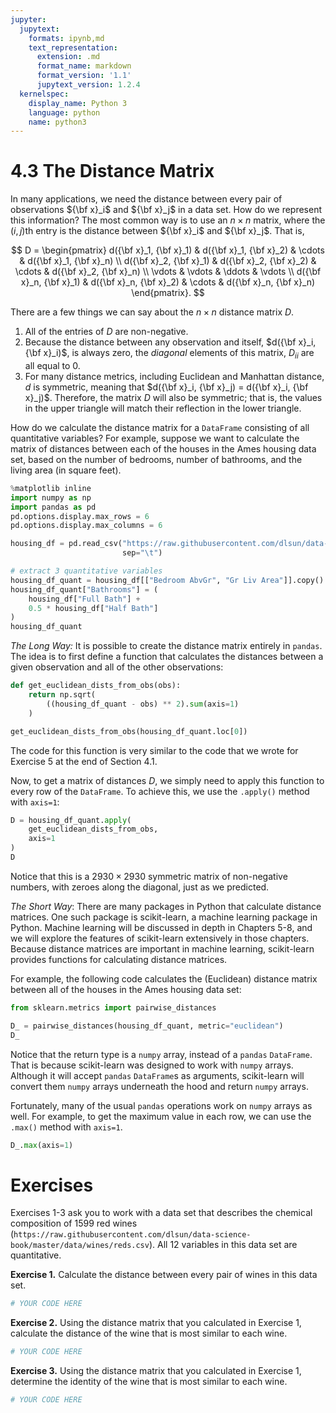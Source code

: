 ```yaml
---
jupyter:
  jupytext:
    formats: ipynb,md
    text_representation:
      extension: .md
      format_name: markdown
      format_version: '1.1'
      jupytext_version: 1.2.4
  kernelspec:
    display_name: Python 3
    language: python
    name: python3
---
```


# 4.3 The Distance Matrix

In many applications, we need the distance between every pair of observations ${\bf x}_i$ and ${\bf x}_j$ in a data set. How do we represent this information? The most common way is to use an $n \times n$ matrix, where the $(i, j)$th entry is the distance between ${\bf x}_i$ and ${\bf x}_j$. That is,

$$ D = \begin{pmatrix} 
d({\bf x}_1, {\bf x}_1) & d({\bf x}_1, {\bf x}_2) & \cdots & d({\bf x}_1, {\bf x}_n) \\ 
d({\bf x}_2, {\bf x}_1) & d({\bf x}_2, {\bf x}_2) & \cdots & d({\bf x}_2, {\bf x}_n) \\ 
\vdots & \vdots & \ddots & \vdots \\
d({\bf x}_n, {\bf x}_1) & d({\bf x}_n, {\bf x}_2) & \cdots & d({\bf x}_n, {\bf x}_n)
\end{pmatrix}. $$

There are a few things we can say about the $n\times n$ distance matrix $D$.

1. All of the entries of $D$ are non-negative.
2. Because the distance between any observation and itself, $d({\bf x}_i, {\bf x}_i)$, is always zero, the _diagonal_ elements of this matrix, $D_{ii}$ are all equal to 0.
3. For many distance metrics, including Euclidean and Manhattan distance, $d$ is symmetric, meaning that $d({\bf x}_i, {\bf x}_j) = d({\bf x}_i, {\bf x}_j)$. Therefore, the matrix $D$ will also be symmetric; that is, the values in the upper triangle will match their reflection in the lower triangle.

How do we calculate the distance matrix for a `DataFrame` consisting of all quantitative variables? For example, suppose we want to calculate the matrix of distances between each of the houses in the Ames housing data set, based on the number of bedrooms, number of bathrooms, and the living area (in square feet).

```python
%matplotlib inline
import numpy as np
import pandas as pd
pd.options.display.max_rows = 6
pd.options.display.max_columns = 6

housing_df = pd.read_csv("https://raw.githubusercontent.com/dlsun/data-science-book/master/data/AmesHousing.txt",
                         sep="\t")

# extract 3 quantitative variables
housing_df_quant = housing_df[["Bedroom AbvGr", "Gr Liv Area"]].copy()
housing_df_quant["Bathrooms"] = (
    housing_df["Full Bath"] + 
    0.5 * housing_df["Half Bath"]
)
housing_df_quant
```

_The Long Way:_ It is possible to create the distance matrix entirely in `pandas`. The idea is to first define a function that calculates the distances between a given observation and all of the other observations:

```python
def get_euclidean_dists_from_obs(obs):
    return np.sqrt(
        ((housing_df_quant - obs) ** 2).sum(axis=1)
    )

get_euclidean_dists_from_obs(housing_df_quant.loc[0])
```

The code for this function is very similar to the code that we wrote for Exercise 5 at the end of Section 4.1.

Now, to get a matrix of distances $D$, we simply need to apply this function to every row of the `DataFrame`. To achieve this, we use the `.apply()` method with `axis=1`:

```python
D = housing_df_quant.apply(
    get_euclidean_dists_from_obs,
    axis=1
)
D
```

Notice that this is a $2930 \times 2930$ symmetric matrix of non-negative numbers, with zeroes along the diagonal, just as we predicted.


_The Short Way_: There are many packages in Python that calculate distance matrices. One such package is scikit-learn, a machine learning package in Python. Machine learning will be discussed in depth in Chapters 5-8, and we will explore the features of scikit-learn extensively in those chapters. Because distance matrices are important in machine learning, scikit-learn provides functions for calculating distance matrices.

For example, the following code calculates the (Euclidean) distance matrix between all of the houses in the Ames housing data set:

```python
from sklearn.metrics import pairwise_distances

D_ = pairwise_distances(housing_df_quant, metric="euclidean")
D_
```

Notice that the return type is a `numpy` array, instead of a `pandas` `DataFrame`. That is because scikit-learn was designed to work with `numpy` arrays. Although it will accept `pandas` `DataFrame`s as arguments, scikit-learn will convert them `numpy` arrays underneath the hood and return `numpy` arrays.

Fortunately, many of the usual `pandas` operations work on `numpy` arrays as well. For example, to get the maximum value in each row, we can use the `.max()` method with `axis=1`.

```python
D_.max(axis=1)
```

# Exercises

Exercises 1-3 ask you to work with a data set that describes the chemical composition of 1599 red wines (`https://raw.githubusercontent.com/dlsun/data-science-book/master/data/wines/reds.csv`). All 12 variables in this data set are quantitative.


**Exercise 1.** Calculate the distance between every pair of wines in this data set.

```python
# YOUR CODE HERE
```

**Exercise 2.** Using the distance matrix that you calculated in Exercise 1, calculate the distance of the wine that is most similar to each wine.

```python
# YOUR CODE HERE
```

**Exercise 3.** Using the distance matrix that you calculated in Exercise 1, determine the identity of the wine that is most similar to each wine.

```python
# YOUR CODE HERE
```
